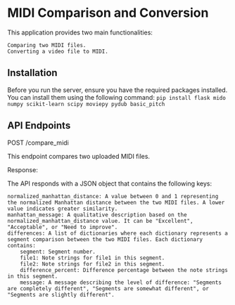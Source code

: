 # MIDI Comparison and Conversion

This application provides two main functionalities:

    Comparing two MIDI files.
    Converting a video file to MIDI.

## Installation

Before you run the server, ensure you have the required packages installed. You can install them using the following command:
  `pip install flask mido numpy scikit-learn scipy moviepy pydub basic_pitch`
## API Endpoints

POST /compare_midi

This endpoint compares two uploaded MIDI files.

Response:

The API responds with a JSON object that contains the following keys:

    normalized_manhattan_distance: A value between 0 and 1 representing the normalized Manhattan distance between the two MIDI files. A lower value indicates greater similarity.
    manhattan_message: A qualitative description based on the normalized_manhattan_distance value. It can be "Excellent", "Acceptable", or "Need to improve".
    differences: A list of dictionaries where each dictionary represents a segment comparison between the two MIDI files. Each dictionary contains:
        segment: Segment number.
        file1: Note strings for file1 in this segment.
        file2: Note strings for file2 in this segment.
        difference_percent: Difference percentage between the note strings in this segment.
        message: A message describing the level of difference: "Segments are completely different", "Segments are somewhat different", or "Segments are slightly different".
